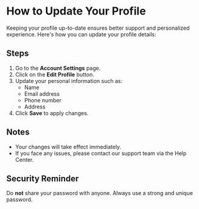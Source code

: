 # How to Update Your Profile

Keeping your profile up-to-date ensures better support and personalized experience. Here's how you can update your profile details:

## Steps

1. Go to the **Account Settings** page.
2. Click on the **Edit Profile** button.
3. Update your personal information such as:
   - Name
   - Email address
   - Phone number
   - Address
4. Click **Save** to apply changes.

## Notes

- Your changes will take effect immediately.
- If you face any issues, please contact our support team via the Help Center.

## Security Reminder

Do **not** share your password with anyone. Always use a strong and unique password.
